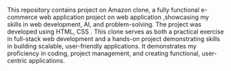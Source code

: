 This repository contains project on  Amazon clone, a fully functional e-commerce web application  project on web application ,showcasing my skills in web development, AI, and problem-solving. The project was developed using  HTML, CSS . This clone serves as both a practical exercise in full-stack web development and a hands-on project demonstrating skills in building scalable, user-friendly applications. It demonstrates my proficiency in coding, project management, and creating functional, user-centric applications.

